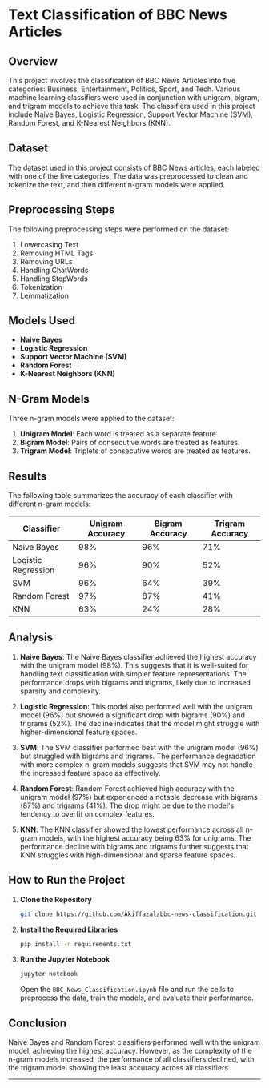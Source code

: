 # Text Classification of BBC News Articles

## Overview
This project involves the classification of BBC News Articles into five categories: Business, Entertainment, Politics, Sport, and Tech. Various machine learning classifiers were used in conjunction with unigram, bigram, and trigram models to achieve this task. The classifiers used in this project include Naive Bayes, Logistic Regression, Support Vector Machine (SVM), Random Forest, and K-Nearest Neighbors (KNN).

## Dataset
The dataset used in this project consists of BBC News articles, each labeled with one of the five categories. The data was preprocessed to clean and tokenize the text, and then different n-gram models were applied.

## Preprocessing Steps
The following preprocessing steps were performed on the dataset:

1. Lowercasing Text
2. Removing HTML Tags
3. Removing URLs
4. Handling ChatWords
5. Handling StopWords
6. Tokenization
7. Lemmatization

## Models Used
- **Naive Bayes**
- **Logistic Regression**
- **Support Vector Machine (SVM)**
- **Random Forest**
- **K-Nearest Neighbors (KNN)**

## N-Gram Models
Three n-gram models were applied to the dataset:

1. **Unigram Model**: Each word is treated as a separate feature.
2. **Bigram Model**: Pairs of consecutive words are treated as features.
3. **Trigram Model**: Triplets of consecutive words are treated as features.

## Results
The following table summarizes the accuracy of each classifier with different n-gram models:

| Classifier       | Unigram Accuracy | Bigram Accuracy | Trigram Accuracy |
|------------------|------------------|-----------------|------------------|
| Naive Bayes      | 98%              | 96%             | 71%              |
| Logistic Regression | 96%           | 90%             | 52%              |
| SVM              | 96%              | 64%             | 39%              |
| Random Forest    | 97%              | 87%             | 41%              |
| KNN              | 63%              | 24%             | 28%              |

## Analysis
1. **Naive Bayes**: The Naive Bayes classifier achieved the highest accuracy with the unigram model (98%). This suggests that it is well-suited for handling text classification with simpler feature representations. The performance drops with bigrams and trigrams, likely due to increased sparsity and complexity.

2. **Logistic Regression**: This model also performed well with the unigram model (96%) but showed a significant drop with bigrams (90%) and trigrams (52%). The decline indicates that the model might struggle with higher-dimensional feature spaces.

3. **SVM**: The SVM classifier performed best with the unigram model (96%) but struggled with bigrams and trigrams. The performance degradation with more complex n-gram models suggests that SVM may not handle the increased feature space as effectively.

4. **Random Forest**: Random Forest achieved high accuracy with the unigram model (97%) but experienced a notable decrease with bigrams (87%) and trigrams (41%). The drop might be due to the model's tendency to overfit on complex features.

5. **KNN**: The KNN classifier showed the lowest performance across all n-gram models, with the highest accuracy being 63% for unigrams. The performance decline with bigrams and trigrams further suggests that KNN struggles with high-dimensional and sparse feature spaces.

## How to Run the Project

1. **Clone the Repository**
   ```bash
   git clone https://github.com/Akiffazal/bbc-news-classification.git
   ```
   
2. **Install the Required Libraries**
   ```bash
   pip install -r requirements.txt
   ```
   
3. **Run the Jupyter Notebook**
   ```bash
   jupyter notebook
   ```
   
   Open the `BBC_News_Classification.ipynb` file and run the cells to preprocess the data, train the models, and evaluate their performance.

## Conclusion
Naive Bayes and Random Forest classifiers performed well with the unigram model, achieving the highest accuracy. However, as the complexity of the n-gram models increased, the performance of all classifiers declined, with the trigram model showing the least accuracy across all classifiers.

---
